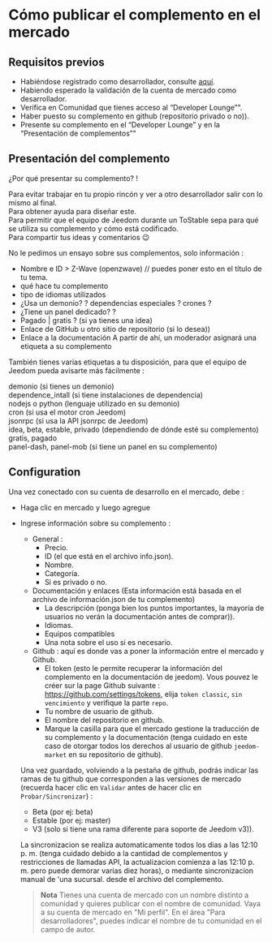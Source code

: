 # Cómo publicar el complemento en el mercado

## Requisitos previos

- Habiéndose registrado como desarrollador, consulte [aquí](https://www.jeedom.com/site/fr/dev.html).
- Habiendo esperado la validación de la cuenta de mercado como desarrollador.
- Verifica en Comunidad que tienes acceso al “Developer Lounge”".
- Haber puesto su complemento en github (repositorio privado o no)).
- Presente su complemento en el “Developer Lounge” y en la “Presentación de complementos”"

## Presentación del complemento

¿Por qué presentar su complemento? !

Para evitar trabajar en tu propio rincón y ver a otro desarrollador salir con lo mismo al final.  
Para obtener ayuda para diseñar este.  
Para permitir que el equipo de Jeedom durante un ToStable sepa para qué se utiliza su complemento y cómo está codificado.  
Para compartir tus ideas y comentarios :wink:  

No le pedimos un ensayo sobre sus complementos, solo información :

- Nombre e ID > Z-Wave (openzwave) // puedes poner esto en el título de tu tema.
- qué hace tu complemento
- tipo de idiomas utilizados
- ¿Usa un demonio? ? dependencias especiales ? crones ?
- ¿Tiene un panel dedicado? ?
- Pagado | gratis ? (si ya tienes una idea)
- Enlace de GitHub u otro sitio de repositorio (si lo desea))
- Enlace a la documentación
A partir de ahí, un moderador asignará una etiqueta a su complemento

También tienes varias etiquetas a tu disposición, para que el equipo de Jeedom pueda avisarte más fácilmente :

demonio (si tienes un demonio)  
dependence_intall (si tiene instalaciones de dependencia)  
nodejs o python (lenguaje utilizado en su demonio)  
cron (si usa el motor cron Jeedom)  
jsonrpc (si usa la API jsonrpc de Jeedom)  
idea, beta, estable, privado (dependiendo de dónde esté su complemento)  
gratis, pagado  
panel-dash, panel-mob (si tiene un panel en su complemento)  

## Configuration

Una vez conectado con su cuenta de desarrollo en el mercado, debe :

- Haga clic en mercado y luego agregue
- Ingrese información sobre su complemento :
  - General :
    - Precio.
    - ID (el que está en el archivo info.json).
    - Nombre.
    - Categoría.
    - Si es privado o no.
  - Documentación y enlaces (Esta información está basada en el archivo de información.json de tu complemento)
    - La descripción (ponga bien los puntos importantes, la mayoría de usuarios no verán la documentación antes de comprar)).
    - Idiomas.
    - Equipos compatibles
    - Una nota sobre el uso si es necesario.
  - Github : aquí es donde vas a poner la información entre el mercado y Github.
    - El token (esto le permite recuperar la información del complemento en la documentación de jeedom). Vous pouvez le créer sur la page Github suivante : https://github.com/settings/tokens, elija `token classic`, `sin vencimiento` y verifique la parte `repo`.
    - Tu nombre de usuario de github.
    - El nombre del repositorio en github.
    - Marque la casilla para que el mercado gestione la traducción de su complemento y la documentación (tenga cuidado en este caso de otorgar todos los derechos al usuario de github `jeedom-market` en su repositorio de github).

   Una vez guardado, volviendo a la pestaña de github, podrás indicar las ramas de tu github que corresponden a las versiones de mercado (recuerda hacer clic en `Validar` antes de hacer clic en `Probar/Sincronizar`) :

   - Beta (por ej: beta)
   - Estable (por ej: master)
   - V3 (solo si tiene una rama diferente para soporte de Jeedom v3)).

   La sincronizacion se realiza automaticamente todos los dias a las 12:10 p. m. (tenga cuidado debido a la cantidad de complementos y restricciones de llamadas API, la actualizacion comienza a las 12:10 p. m. pero puede demorar varias diez horas), o mediante sincronizacion manual de 'una sucursal. desde el archivo del complemento.
   
   
   > **Nota**
   > Tienes una cuenta de mercado con un nombre distinto a comunidad y quieres publicar con el nombre de comunidad.
   > Vaya a su cuenta de mercado en "Mi perfil".  En el área "Para desarrolladores", puedes indicar el nombre de tu comunidad en el campo de autor. 
